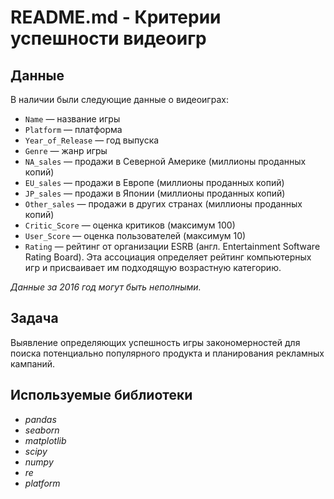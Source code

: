 # README.md - Критерии успешности видеоигр

## Данные
В наличии были следующие данные о видеоиграх:
- `Name` — название игры
- `Platform` — платформа
- `Year_of_Release` — год выпуска
- `Genre` — жанр игры
- `NA_sales` — продажи в Северной Америке (миллионы проданных копий)
- `EU_sales` — продажи в Европе (миллионы проданных копий)
- `JP_sales` — продажи в Японии (миллионы проданных копий)
- `Other_sales` — продажи в других странах (миллионы проданных копий)
- `Critic_Score` — оценка критиков (максимум 100)
- `User_Score` — оценка пользователей (максимум 10)
- `Rating` — рейтинг от организации ESRB (англ. Entertainment Software Rating Board). Эта ассоциация определяет рейтинг компьютерных игр и присваивает им подходящую возрастную категорию.

*Данные за 2016 год могут быть неполными.*

## Задача
Выявление определяющих успешность игры закономерностей для поиска потенциально популярного продукта и планирования рекламных кампаний.

## Используемые библиотеки
- *pandas*
- *seaborn*
- *matplotlib*
- *scipy*
- *numpy*
- *re*
- *platform*
